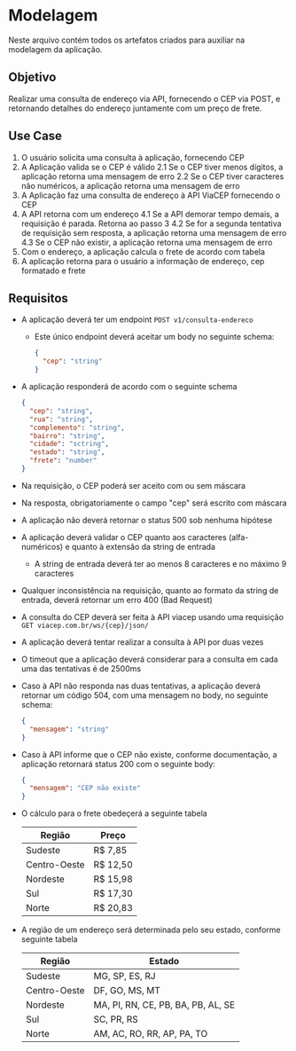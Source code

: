 # Modelagem

Neste arquivo contém todos os artefatos criados para auxiliar na modelagem da aplicação.

## Objetivo

Realizar uma consulta de endereço via API, fornecendo o CEP via POST, e retornando detalhes do endereço juntamente com um preço de frete.

## Use Case

1. O usuário solicita uma consulta à aplicação, fornecendo CEP
2. A Aplicação valida se o CEP é válido
   2.1 Se o CEP tiver menos dígitos, a aplicação retorna uma mensagem de erro
   2.2 Se o CEP tiver caracteres não numéricos, a aplicação retorna uma mensagem de erro
3. A Aplicação faz uma consulta de endereço à API ViaCEP fornecendo o CEP
4. A API retorna com um endereço
   4.1 Se a API demorar tempo demais, a requisição é parada. Retorna ao passo 3
   4.2 Se for a segunda tentativa de requisição sem resposta, a aplicação retorna uma mensagem de erro
   4.3 Se o CEP não existir, a aplicação retorna uma mensagem de erro
5. Com o endereço, a aplicação calcula o frete de acordo com tabela
6. A aplicação retorna para o usuário a informação de endereço, cep formatado e frete

## Requisitos

- A aplicação deverá ter um endpoint `POST v1/consulta-endereco`

  - Este único endpoint deverá aceitar um body no seguinte schema:
    ```json
    {
      "cep": "string"
    }
    ```

- A aplicação responderá de acordo com o seguinte schema
  ```json
  {
    "cep": "string",
    "rua": "string",
    "complemento": "string",
    "bairro": "string",
    "cidade": "sctring",
    "estado": "string",
    "frete": "number"
  }
  ```
- Na requisição, o CEP poderá ser aceito com ou sem máscara
- Na resposta, obrigatoriamente o campo "cep" será escrito com máscara
- A aplicação não deverá retornar o status 500 sob nenhuma hipótese
- A aplicação deverá validar o CEP quanto aos caracteres (alfa-numéricos) e quanto à extensão da string de entrada
  - A string de entrada deverá ter ao menos 8 caracteres e no máximo 9 caracteres
- Qualquer inconsistência na requisição, quanto ao formato da string de entrada, deverá retornar um erro 400 (Bad Request)
- A consulta do CEP deverá ser feita à API viacep usando uma requisição `GET viacep.com.br/ws/{cep}/json/`
- A aplicação deverá tentar realizar a consulta à API por duas vezes
- O timeout que a aplicação deverá considerar para a consulta em cada uma das tentativas é de 2500ms
- Caso à API não responda nas duas tentativas, a aplicação deverá retornar um código 504, com uma mensagem no body, no seguinte schema:
  ```json
  {
    "mensagem": "string"
  }
  ```
- Caso à API informe que o CEP não existe, conforme documentação, a aplicação retornará status 200 com o seguinte body:
  ```json
  {
    "mensagem": "CEP não existe"
  }
  ```
- O cálculo para o frete obedeçerá a seguinte tabela
   <table>
      <tr>
         <th>Região</th>
         <th>Preço</th>
      </tr>
   <thead>
   </thead>
   <tbody>
      <tr><td>Sudeste</td><td>R$ 7,85</td></tr>
      <tr><td>Centro-Oeste</td><td>R$ 12,50</td></tr>
      <tr><td>Nordeste</td><td>R$ 15,98</td></tr>
      <tr><td>Sul</td><td>R$ 17,30</td></tr>
      <tr><td>Norte</td><td>R$ 20,83</td></tr>
   </tbody>
   </table>
- A região de um endereço será determinada pelo seu estado, conforme seguinte tabela
   <table>
     <tr>
        <th>Região</th>
        <th>Estado</th>
     </tr>
  <thead>
  </thead>
  <tbody>
     <tr><td>Sudeste</td><td>MG, SP, ES, RJ</td></tr>
     <tr><td>Centro-Oeste</td><td>DF, GO, MS, MT</td></tr>
     <tr><td>Nordeste</td><td>MA, PI, RN, CE, PB, BA, PB, AL, SE</td></tr>
     <tr><td>Sul</td><td>SC, PR, RS</td></tr>
     <tr><td>Norte</td><td>AM, AC, RO, RR, AP, PA, TO</td></tr>
  </tbody>
  </table>
